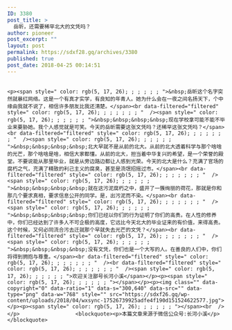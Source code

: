 ```yaml
---
ID: 3380
post_title: >
  岳昕，还需要稀罕北大的文凭吗？
author: pioneer
post_excerpt: ""
layout: post
permalink: https://sdxf28.gq/archives/3380
published: true
post_date: 2018-04-25 00:14:51
---
```

                                                                                                                  <p><span style=" color: rgb(5, 17, 26); ; ; ; ; ; ">&nbsp;岳昕这个名字突然就暴红网络。这是一个有真才实学，有良知的年青人。她为什么会在一夜之间名扬天下，个中缘由我就不说了，相信许多朋友比我还清楚。</span><br data-filtered="filtered" style=" color: rgb(5, 17, 26); ; ; ; ; ; ; "  /><span style=" color: rgb(5, 17, 26); ; ; ; ; ; ">&nbsp;&nbsp;&nbsp;&nbsp;现在学校拿可能不能不毕业来要胁她。我个人感觉就是可笑。今天的岳昕需要这张文凭吗？还稀罕这张文凭吗？</span><br data-filtered="filtered" style=" color: rgb(5, 17, 26); ; ; ; ; ; ; "  /><span style=" color: rgb(5, 17, 26); ; ; ; ; ; ">&nbsp;&nbsp;&nbsp;&nbsp;北大早就不是从前的北大。从前的北大透着科学与那个啥啥的光芒，那个啥啥是啥，相信大家都懂。从前的北大，担当着中华复兴的希望，是一个荣誉的殿堂。不要说能从那里毕业，就是从旁边路边都让人感到光荣。今天的北大是什么？充满了官场的腐朽之气，充满了精致的利己主义的腐臭，甚至是流氓招摇过市。</span><br data-filtered="filtered" style=" color: rgb(5, 17, 26); ; ; ; ; ; ; "  /><span style=" color: rgb(5, 17, 26); ; ; ; ; ; ">&nbsp;&nbsp;&nbsp;&nbsp;就在这污泥腐朽之中，盛开了一簇绚丽的荷花，那就是你和那几个要求真相，要求信息公开的同学。是，出污泥而不染。</span><br data-filtered="filtered" style=" color: rgb(5, 17, 26); ; ; ; ; ; ; "  /><span style=" color: rgb(5, 17, 26); ; ; ; ; ; ">&nbsp;&nbsp;&nbsp;&nbsp;你们已经以你们的行为证明了你们的高贵。在人性的修养中，你们已经达到了许多人不可企极的高度，它远比今天北大的毕业证来的有价值，来得高贵。这个时候，又何必同流合污去迁就那个早就失去光芒的文凭？</span><br data-filtered="filtered" style=" color: rgb(5, 17, 26); ; ; ; ; ; ; "  /><span style=" color: rgb(5, 17, 26); ; ; ; ; ; ">&nbsp;&nbsp;&nbsp;&nbsp;没有文凭，你们也是一个大写的人。在善良的人们中，你们将得到拥抱与尊重。</span><br data-filtered="filtered" style=" color: rgb(5, 17, 26); ; ; ; ; ; ; "  /><br data-filtered="filtered" style=" color: rgb(5, 17, 26); ; ; ; ; ; ; "  /><span style=" color: rgb(5, 17, 26); ; ; ; ; ; ">欢迎关注鄙号长河小溪</span></p><p><span style=" color: rgb(5, 17, 26); ; ; ; ; ; "></span></p><p><img class="" data-copyright="0" data-ratio="1" data-s="300,640" data-src="" data-type="png" data-w="768" style="" src="https://sdxf26.gq/wp-content/uploads/2018/04/wxsync-17526739925adfe4f190d151524622577.jpg"></p><p><span style=" color: rgb(5, 17, 26); ; ; ; ; ; "></span><br  /></p>                  <blockquote><p>本篇文章来源于微信公众号:长河小溪</p></blockquote>